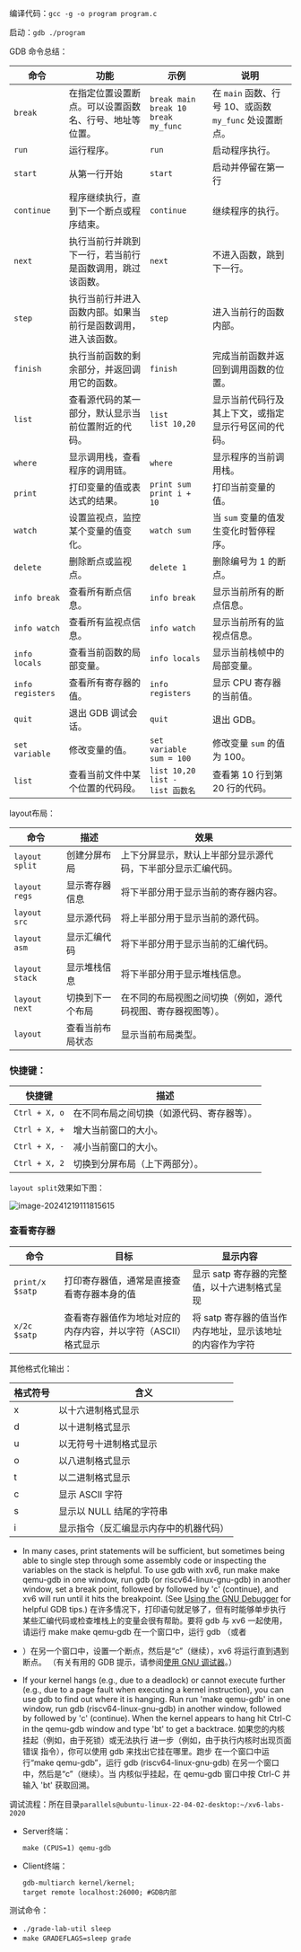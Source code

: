 编译代码：`gcc -g -o program program.c`

启动：`gdb ./program`

GDB 命令总结：

| **命令**         | **功能**                                                     | **示例**                                        | **说明**                                               |
| ---------------- | ------------------------------------------------------------ | ----------------------------------------------- | ------------------------------------------------------ |
| `break`          | 在指定位置设置断点。可以设置函数名、行号、地址等位置。       | `break main`<br> `break 10`<br> `break my_func` | 在 `main` 函数、行号 10、或函数 `my_func` 处设置断点。 |
| `run`            | 运行程序。                                                   | `run`                                           | 启动程序执行。                                         |
| `start`          | 从第一行开始                                                 | `start`                                         | 启动并停留在第一行                                     |
| `continue`       | 程序继续执行，直到下一个断点或程序结束。                     | `continue`                                      | 继续程序的执行。                                       |
| `next`           | 执行当前行并跳到下一行，若当前行是函数调用，跳过该函数。     | `next`                                          | 不进入函数，跳到下一行。                               |
| `step`           | 执行当前行并进入函数内部。如果当前行是函数调用，进入该函数。 | `step`                                          | 进入当前行的函数内部。                                 |
| `finish`         | 执行当前函数的剩余部分，并返回调用它的函数。                 | `finish`                                        | 完成当前函数并返回到调用函数的位置。                   |
| `list`           | 查看源代码的某一部分，默认显示当前位置附近的代码。           | `list`<br> `list 10,20`                         | 显示当前代码行及其上下文，或指定显示行号区间的代码。   |
| `where`          | 显示调用栈，查看程序的调用链。                               | `where`                                         | 显示程序的当前调用栈。                                 |
| `print`          | 打印变量的值或表达式的结果。                                 | `print sum`<br> `print i + 10`                  | 打印当前变量的值。                                     |
| `watch`          | 设置监视点，监控某个变量的值变化。                           | `watch sum`                                     | 当 `sum` 变量的值发生变化时暂停程序。                  |
| `delete`         | 删除断点或监视点。                                           | `delete 1`                                      | 删除编号为 1 的断点。                                  |
| `info break`     | 查看所有断点信息。                                           | `info break`                                    | 显示当前所有的断点信息。                               |
| `info watch`     | 查看所有监视点信息。                                         | `info watch`                                    | 显示当前所有的监视点信息。                             |
| `info locals`    | 查看当前函数的局部变量。                                     | `info locals`                                   | 显示当前栈帧中的局部变量。                             |
| `info registers` | 查看所有寄存器的值。                                         | `info registers`                                | 显示 CPU 寄存器的当前值。                              |
| `quit`           | 退出 GDB 调试会话。                                          | `quit`                                          | 退出 GDB。                                             |
| `set variable`   | 修改变量的值。                                               | `set variable sum = 100`                        | 修改变量 `sum` 的值为 100。                            |
| `list`           | 查看当前文件中某个位置的代码段。                             | `list 10,20`<br />`list -`<br />`list 函数名`   | 查看第 10 行到第 20 行的代码。                         |

layout布局：

| **命令**       | **描述**         | **效果**                                                     |
| -------------- | ---------------- | ------------------------------------------------------------ |
| `layout split` | 创建分屏布局     | 上下分屏显示，默认上半部分显示源代码，下半部分显示汇编代码。 |
| `layout regs`  | 显示寄存器信息   | 将下半部分用于显示当前的寄存器内容。                         |
| `layout src`   | 显示源代码       | 将上半部分用于显示当前的源代码。                             |
| `layout asm`   | 显示汇编代码     | 将下半部分用于显示当前的汇编代码。                           |
| `layout stack` | 显示堆栈信息     | 将下半部分用于显示堆栈信息。                                 |
| `layout next`  | 切换到下一个布局 | 在不同的布局视图之间切换（例如，源代码视图、寄存器视图等）。 |
| `layout`       | 查看当前布局状态 | 显示当前布局类型。                                           |

### 快捷键：

| **快捷键**    | **描述**                                   |
| ------------- | ------------------------------------------ |
| `Ctrl + X, o` | 在不同布局之间切换（如源代码、寄存器等）。 |
| `Ctrl + X, +` | 增大当前窗口的大小。                       |
| `Ctrl + X, -` | 减小当前窗口的大小。                       |
| `Ctrl + X, 2` | 切换到分屏布局（上下两部分）。             |

`layout split`效果如下图：

![image-20241219111815615](https://my-pic.miaops.sbs/2024/12/image-20241219111815615.png)

### 查看寄存器

| 命令            | 目标                                                         | 显示内容                                                 |
| --------------- | ------------------------------------------------------------ | -------------------------------------------------------- |
| `print/x $satp` | 打印寄存器值，通常是直接查看寄存器本身的值                   | 显示 satp 寄存器的完整值，以十六进制格式呈现             |
| `x/2c $satp`    | 查看寄存器值作为地址对应的内存内容，并以字符（ASCII）格式显示 | 将 satp 寄存器的值当作内存地址，显示该地址的内容作为字符 |

其他格式化输出：

| **格式符号** | **含义**                               |
| ------------ | -------------------------------------- |
| x            | 以十六进制格式显示                     |
| d            | 以十进制格式显示                       |
| u            | 以无符号十进制格式显示                 |
| o            | 以八进制格式显示                       |
| t            | 以二进制格式显示                       |
| c            | 显示 ASCII 字符                        |
| s            | 显示以 NULL 结尾的字符串               |
| i            | 显示指令（反汇编显示内存中的机器代码） |



- In many cases, print statements will be sufficient, but sometimes being able to single step through some assembly code or inspecting the variables on the stack is helpful. To use gdb with xv6, run make make qemu-gdb in one window, run gdb (or riscv64-linux-gnu-gdb) in another window, set a break point, followed by followed by 'c' (continue), and xv6 will run until it hits the breakpoint. (See [Using the GNU Debugger](https://pdos.csail.mit.edu/6.828/2019/lec/gdb_slides.pdf) for helpful GDB tips.)
  在许多情况下，打印语句就足够了，但有时能够单步执行某些汇编代码或检查堆栈上的变量会很有帮助。要将 gdb 与 xv6 一起使用，请运行 make make qemu-gdb 在一个窗口中，运行 gdb （或者 

-  ）在另一个窗口中，设置一个断点，然后是“c”（继续），xv6 将运行直到遇到断点。 （有关有用的 GDB 提示，请参阅[使用 GNU 调试器](https://pdos.csail.mit.edu/6.828/2019/lec/gdb_slides.pdf)。）
  
- If your kernel hangs (e.g., due to a deadlock) or cannot execute further (e.g., due to a page fault when executing a kernel instruction), you can use gdb to find out where it is hanging. Run run 'make qemu-gdb' in one window, run gdb (riscv64-linux-gnu-gdb) in another window, followed by followed by 'c' (continue). When the kernel appears to hang hit Ctrl-C in the qemu-gdb window and type 'bt' to get a backtrace.
  如果您的内核挂起（例如，由于死锁）或无法执行 进一步（例如，由于执行内核时出现页面错误 指令），你可以使用 gdb 来找出它挂在哪里。跑步 在一个窗口中运行“make qemu-gdb”，运行 gdb (riscv64-linux-gnu-gdb) 在另一个窗口中，然后是“c”（继续）。当 内核似乎挂起，在 qemu-gdb 窗口中按 Ctrl-C 并输入 'bt' 获取回溯。



调试流程：所在目录`parallels@ubuntu-linux-22-04-02-desktop:~/xv6-labs-2020`

- Server终端：

  ```shell
  make (CPUS=1) qemu-gdb
  ```

- Client终端：

  ```shell
  gdb-multiarch kernel/kernel;
  target remote localhost:26000; #GDB内部
  ```
  
  

测试命令：

- `./grade-lab-util sleep`
- `make GRADEFLAGS=sleep grade`